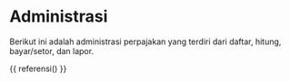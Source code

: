 # Administrasi

Berikut ini adalah administrasi perpajakan yang terdiri dari daftar, hitung, bayar/setor, dan lapor.

{{ referensi() }}